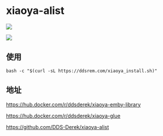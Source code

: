 # xiaoya-alist

![](https://raw.githubusercontent.com/DDS-Derek/xiaoya-alist/master/assets/image.png)

![](https://raw.githubusercontent.com/DDS-Derek/xiaoya-alist/master/assets/image-1.png)

## 使用

```shell
bash -c "$(curl -sL https://ddsrem.com/xiaoya_install.sh)"
```

## 地址

https://hub.docker.com/r/ddsderek/xiaoya-emby-library

https://hub.docker.com/r/ddsderek/xiaoya-glue

https://github.com/DDS-Derek/xiaoya-alist